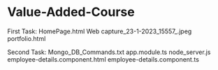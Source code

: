 # Value-Added-Course

First Task:
HomePage.html
Web capture_23-1-2023_15557_.jpeg
portfolio.html


Second Task:
Mongo_DB_Commands.txt
app.module.ts
node_server.js
employee-details.component.html
employee-details.component.ts
